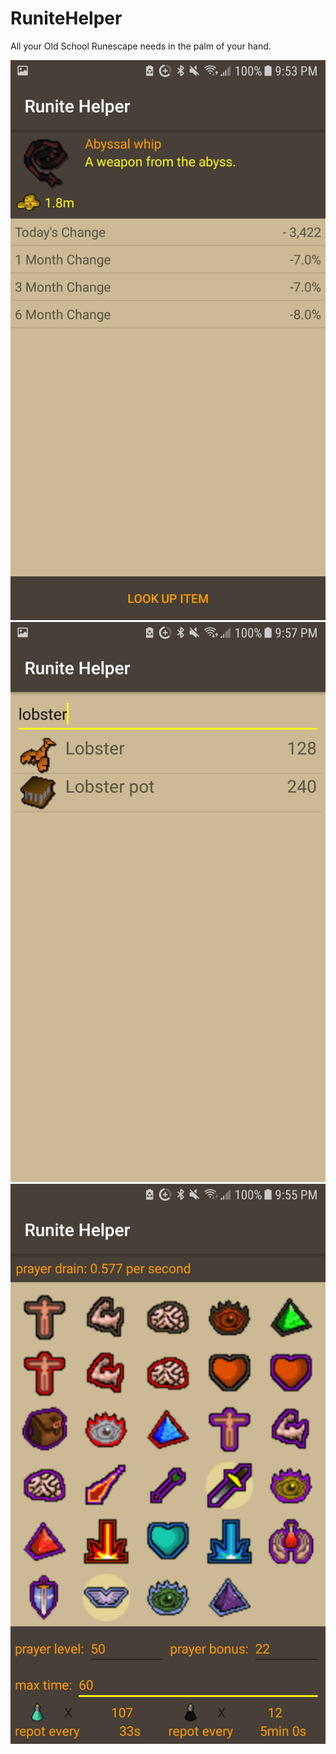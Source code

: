 # RuniteHelper
All your Old School Runescape needs in the palm of your hand.

![](screenshots/gepic.png)
![](screenshots/searchpic.png)
![](screenshots/nmzpic.png)
